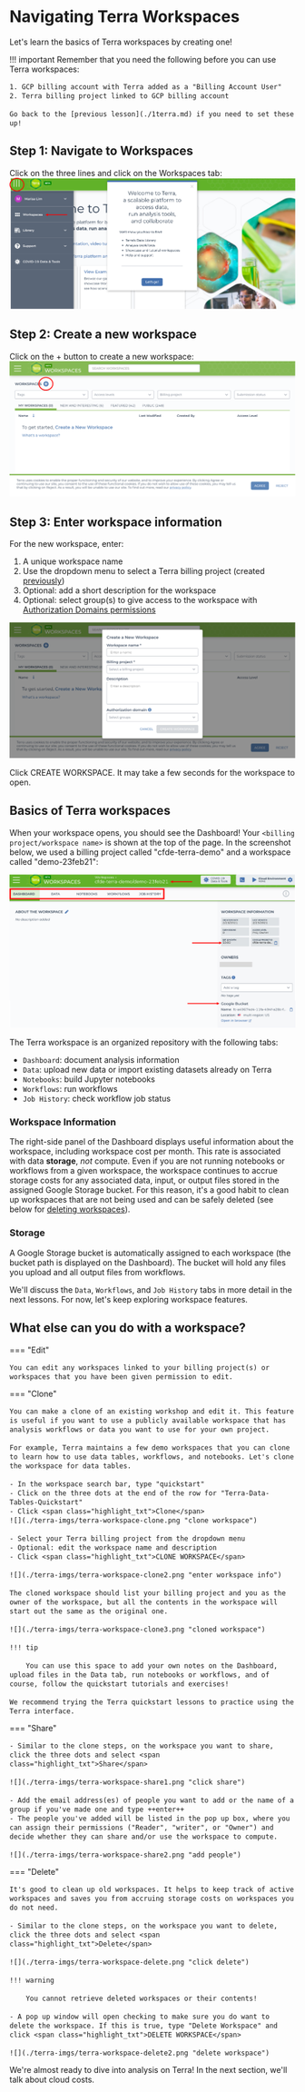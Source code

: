 # Navigating Terra Workspaces

Let's learn the basics of Terra workspaces by creating one!

!!! important
    Remember that you need the following before you can use Terra workspaces:

    1. GCP billing account with Terra added as a "Billing Account User"
    2. Terra billing project linked to GCP billing account

    Go back to the [previous lesson](./1terra.md) if you need to set these up!

## Step 1: Navigate to Workspaces

Click on the three lines and click on the <span class="highlight_txt">Workspaces</span> tab:
![](./terra-imgs/terra-workspace1.png "navigate to workspaces")

## Step 2: Create a new workspace

Click on the <span class="highlight_txt">+</span> button to create a new workspace:
![](./terra-imgs/terra-workspace2.png "create new workspace")

## Step 3: Enter workspace information

For the new workspace, enter:

1. A unique workspace name
2. Use the dropdown menu to select a Terra billing project (created [previously](./1terra.md))
3. Optional: add a short description for the workspace
4. Optional: select group(s) to give access to the workspace with [Authorization Domains permissions](https://support.terra.bio/hc/en-us/articles/360026775691-Managing-data-privacy-and-access-with-Authorization-Domains)

![](./terra-imgs/terra-workspace3.png "workspace info")

Click <span class="highlight_txt">CREATE WORKSPACE</span>. It may take a few seconds for the workspace to open.

## Basics of Terra workspaces

When your workspace opens, you should see the Dashboard! Your `<billing project/workspace name>` is shown at the top of the page. In the screenshot below, we used a billing project called "cfde-terra-demo" and a workspace called "demo-23feb21":

![](./terra-imgs/terra-workspace4.png "new workspace")

The Terra workspace is an organized repository with the following tabs:

- `Dashboard`: document analysis information
- `Data`: upload new data or import existing datasets already on Terra
- `Notebooks`: build Jupyter notebooks
- `Workflows`: run workflows
- `Job History`: check workflow job status

### Workspace Information

The right-side panel of the Dashboard displays useful information about the workspace, including workspace cost per month. This rate is associated with data **storage**, *not* compute. Even if you are not running notebooks or workflows from a given workspace, the workspace continues to accrue storage costs for any associated data, input, or output files stored in the assigned Google Storage bucket. For this reason, it's a good habit to clean up workspaces that are not being used and can be safely deleted (see below for [deleting workspaces](#delete-worksp)).


### Storage

A Google Storage bucket is automatically assigned to each workspace (the bucket path is displayed on the Dashboard). The bucket will hold any files you upload and all output files from workflows.

We'll discuss the `Data`, `Workflows`, and `Job History` tabs in more detail in the next lessons. For now, let's keep exploring workspace features.

## What else can you do with a workspace? <a name="delete-worksp"></a>

=== "Edit"

    You can edit any workspaces linked to your billing project(s) or workspaces that you have been given permission to edit.

=== "Clone"

    You can make a clone of an existing workshop and edit it. This feature is useful if you want to use a publicly available workspace that has analysis workflows or data you want to use for your own project.

    For example, Terra maintains a few demo workspaces that you can clone to learn how to use data tables, workflows, and notebooks. Let's clone the workspace for data tables.

    - In the workspace search bar, type "quickstart"
    - Click on the three dots at the end of the row for "Terra-Data-Tables-Quickstart"
    - Click <span class="highlight_txt">Clone</span>
    ![](./terra-imgs/terra-workspace-clone.png "clone workspace")

    - Select your Terra billing project from the dropdown menu
    - Optional: edit the workspace name and description
    - Click <span class="highlight_txt">CLONE WORKSPACE</span>

    ![](./terra-imgs/terra-workspace-clone2.png "enter workspace info")

    The cloned workspace should list your billing project and you as the owner of the workspace, but all the contents in the workspace will start out the same as the original one.

    ![](./terra-imgs/terra-workspace-clone3.png "cloned workspace")

    !!! tip

        You can use this space to add your own notes on the Dashboard, upload files in the Data tab, run notebooks or workflows, and of course, follow the quickstart tutorials and exercises!

    We recommend trying the Terra quickstart lessons to practice using the Terra interface.

=== "Share"

    - Similar to the clone steps, on the workspace you want to share, click the three dots and select <span class="highlight_txt">Share</span>

    ![](./terra-imgs/terra-workspace-share1.png "click share")

    - Add the email address(es) of people you want to add or the name of a group if you've made one and type ++enter++
    - The people you've added will be listed in the pop up box, where you can assign their permissions ("Reader", "writer", or "Owner") and decide whether they can share and/or use the workspace to compute.

    ![](./terra-imgs/terra-workspace-share2.png "add people")

=== "Delete"

    It's good to clean up old workspaces. It helps to keep track of active workspaces and saves you from accruing storage costs on workspaces you do not need.

    - Similar to the clone steps, on the workspace you want to delete, click the three dots and select <span class="highlight_txt">Delete</span>

    ![](./terra-imgs/terra-workspace-delete.png "click delete")

    !!! warning

        You cannot retrieve deleted workspaces or their contents!

    - A pop up window will open checking to make sure you do want to delete the workspace. If this is true, type "Delete Workspace" and click <span class="highlight_txt">DELETE WORKSPACE</span>

    ![](./terra-imgs/terra-workspace-delete2.png "delete workspace")



We're almost ready to dive into analysis on Terra! In the next section, we'll talk about cloud costs.
